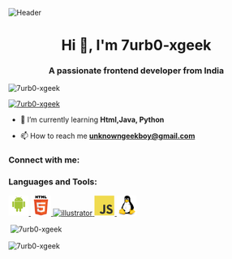 ![Header](./.github-header-image.png)
<h1 align="center">Hi 👋, I'm 7urb0-xgeek</h1>
<h3 align="center">A passionate frontend developer from India</h3>
<p align="right”> <img src="https://user-images.githubusercontent.com/55389276/140866485-8fb1c876-9a8f-4d6a-98dc-08c4981eaf70.gif" alt=”7urb0-xgeek"/> </p>
<p align="left"> <img src="https://komarev.com/ghpvc/?username=7urb0-xgeek&label=Profile%20views&color=0e75b6&style=flat" alt="7urb0-xgeek" /> </p>

<p align="left"> <a href="https://github.com/ryo-ma/github-profile-trophy"><img src="https://github-profile-trophy.vercel.app/?username=7urb0-xgeek" alt="7urb0-xgeek" /></a> </p>

- 🌱 I’m currently learning **Html,Java, Python**

- 📫 How to reach me **unknowngeekboy@gmail.com**

<h3 align="left">Connect with me:</h3>
<p align="left">
</p>

<h3 align="left">Languages and Tools:</h3>
<p align="left"> <a href="https://developer.android.com" target="_blank" rel="noreferrer"> <img src="https://raw.githubusercontent.com/devicons/devicon/master/icons/android/android-original-wordmark.svg" alt="android" width="40" height="40"/> </a> <a href="https://www.w3.org/html/" target="_blank" rel="noreferrer"> <img src="https://raw.githubusercontent.com/devicons/devicon/master/icons/html5/html5-original-wordmark.svg" alt="html5" width="40" height="40"/> </a> <a href="https://www.adobe.com/in/products/illustrator.html" target="_blank" rel="noreferrer"> <img src="https://www.vectorlogo.zone/logos/adobe_illustrator/adobe_illustrator-icon.svg" alt="illustrator" width="40" height="40"/> </a> <a href="https://developer.mozilla.org/en-US/docs/Web/JavaScript" target="_blank" rel="noreferrer"> <img src="https://raw.githubusercontent.com/devicons/devicon/master/icons/javascript/javascript-original.svg" alt="javascript" width="40" height="40"/> </a> <a href="https://www.linux.org/" target="_blank" rel="noreferrer"> <img src="https://raw.githubusercontent.com/devicons/devicon/master/icons/linux/linux-original.svg" alt="linux" width="40" height="40"/> </a> </p>

<p>&nbsp;<img align="center" src="https://github-readme-stats.vercel.app/api?username=7urb0-xgeek&show_icons=true&locale=en" alt="7urb0-xgeek" /></p>

<p><img align="center" src="https://github-readme-streak-stats.herokuapp.com/?user=7urb0-xgeek&" alt="7urb0-xgeek" /></p>
